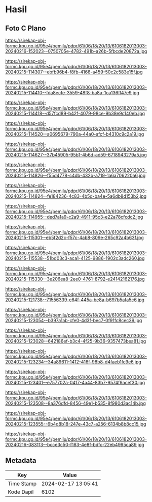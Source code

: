 # Hasil

## Foto C Plano

https://sirekap-obj-formc.kpu.go.id/95e4/pemilu/pdpr/61/06/18/20/13/6106182013003-20240216-152023--0750705e-4782-491b-a26b-5fbcde20872a.jpg

https://sirekap-obj-formc.kpu.go.id/95e4/pemilu/pdpr/61/06/18/20/13/6106182013003-20240215-114307--ebfb96b4-f8fb-4166-a459-50c2c583e15f.jpg

https://sirekap-obj-formc.kpu.go.id/95e4/pemilu/pdpr/61/06/18/20/13/6106182013003-20240215-114410--fda8ecfe-3559-48f8-ba8a-1ca136ff47e9.jpg

https://sirekap-obj-formc.kpu.go.id/95e4/pemilu/pdpr/61/06/18/20/13/6106182013003-20240215-114418--d57fcd89-b42f-4079-98ce-9b38e9c140eb.jpg

https://sirekap-obj-formc.kpu.go.id/95e4/pemilu/pdpr/61/06/18/20/13/6106182013003-20240215-114520--a0695679-790a-44a0-afcf-b4310c9c2a19.jpg

https://sirekap-obj-formc.kpu.go.id/95e4/pemilu/pdpr/61/06/18/20/13/6106182013003-20240215-114627--37b45905-95b1-4b6d-ad59-6718943279a5.jpg

https://sirekap-obj-formc.kpu.go.id/95e4/pemilu/pdpr/61/06/18/20/13/6106182013003-20240215-114826--f55d4778-c4db-432b-a719-1a6a706220a6.jpg

https://sirekap-obj-formc.kpu.go.id/95e4/pemilu/pdpr/61/06/18/20/13/6106182013003-20240215-114824--fe184236-4c83-4b5d-ba4e-5a6db8d153b2.jpg

https://sirekap-obj-formc.kpu.go.id/95e4/pemilu/pdpr/61/06/18/20/13/6106182013003-20240215-114955--ded7a1a9-c2a9-4911-95c3-e22a78cfcdc2.jpg

https://sirekap-obj-formc.kpu.go.id/95e4/pemilu/pdpr/61/06/18/20/13/6106182013003-20240215-115301--eb5f2d2c-f57c-4ab8-809e-265c92a4b63f.jpg

https://sirekap-obj-formc.kpu.go.id/95e4/pemilu/pdpr/61/06/18/20/13/6106182013003-20240215-115538--51bd03c3-aca1-4125-9886-1902c3adc260.jpg

https://sirekap-obj-formc.kpu.go.id/95e4/pemilu/pdpr/61/06/18/20/13/6106182013003-20240215-115330--3e206ea8-2ee0-4761-8792-e24142162176.jpg

https://sirekap-obj-formc.kpu.go.id/95e4/pemilu/pdpr/61/06/18/20/13/6106182013003-20240215-121738--71556339-c64f-445a-be8a-b697b5afa5c6.jpg

https://sirekap-obj-formc.kpu.go.id/95e4/pemilu/pdpr/61/06/18/20/13/6106182013003-20240215-123054--b397a1ab-cfe0-4d3f-bec7-0f91fc8cec39.jpg

https://sirekap-obj-formc.kpu.go.id/95e4/pemilu/pdpr/61/06/18/20/13/6106182013003-20240215-123028--642186ef-b3c4-4f25-9b36-9357473bea81.jpg

https://sirekap-obj-formc.kpu.go.id/95e4/pemilu/pdpr/61/06/18/20/13/6106182013003-20240215-123234--34a89611-1412-416f-98b8-d4faeb1fc9e6.jpg

https://sirekap-obj-formc.kpu.go.id/95e4/pemilu/pdpr/61/06/18/20/13/6106182013003-20240215-123401--e757702a-0417-4a44-83b7-9574f9acef30.jpg

https://sirekap-obj-formc.kpu.go.id/95e4/pemilu/pdpr/61/06/18/20/13/6106182013003-20240215-123508--8a376dfd-8456-49e1-b535-8f980d3ac14b.jpg

https://sirekap-obj-formc.kpu.go.id/95e4/pemilu/pdpr/61/06/18/20/13/6106182013003-20240215-123555--6b4d8b18-247e-43c7-a256-6134b8b8cc15.jpg

https://sirekap-obj-formc.kpu.go.id/95e4/pemilu/pdpr/61/06/18/20/13/6106182013003-20240216-083113--bcce3c50-f183-4e8f-bdfc-22eb4995ca89.jpg


## Metadata

| Key        | Value               |
| ---------- | ------------------- |
| Time Stamp | 2024-02-17 13:05:41 |
| Kode Dapil | 6102                |



